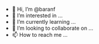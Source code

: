 - 👋 Hi, I’m @baranf
- 👀 I’m interested in ...
- 🌱 I’m currently learning ...
- 💞️ I’m looking to collaborate on ...
- 📫 How to reach me ...

<!---
baranf/baranf is a ✨ special ✨ repository because its `README.md` (this file) appears on your GitHub profile.
You can click the Preview link to take a look at your changes.
--->
